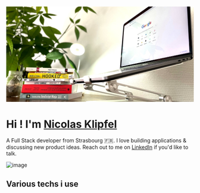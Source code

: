 ![Cover](https://github.com/Klipfel-Nicolas/Klipfel-Nicolas/blob/main/img/autodidact.jpeg)

# **Hi ! I'm** [Nicolas Klipfel](https://nicolas-klipfel.fr/)

A Full Stack developer from Strasbourg 🇫🇷. I love building applications & discussing new product ideas. Reach out to me on [LinkedIn](https://www.linkedin.com/in/nicolas-klipfel/) if you'd like to talk.

![image](https://img.shields.io/badge/dynamic/json?url=https://www.linkedin.com/in/nicolas-klipfel/&label=Linkedin-2CA5E0?style=for-the-badge&logo=telegram&logoColor=white)

	
## Various techs i use



